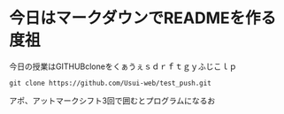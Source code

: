 # 今日はマークダウンでREADMEを作る度祖
今日の授業はGITHUBcloneをくぁうぇｓｄｒｆｔｇｙふじこｌｐ
```
git clone https://github.com/Usui-web/test_push.git
```

アポ、アットマークシフト3回で囲むとプログラムになるお